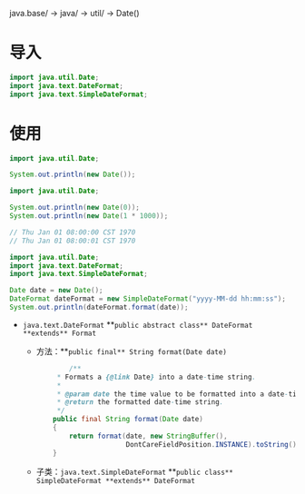 java.base/ → java/ → util/ → Date()

# 导入

```java
import java.util.Date;
import java.text.DateFormat;
import java.text.SimpleDateFormat;
```

# 使用

```java
import java.util.Date;

System.out.println(new Date());
```

```java
import java.util.Date;

System.out.println(new Date(0));
System.out.println(new Date(1 * 1000));

// Thu Jan 01 08:00:00 CST 1970
// Thu Jan 01 08:00:01 CST 1970
```

```java
import java.util.Date;
import java.text.DateFormat;
import java.text.SimpleDateFormat;

Date date = new Date();
DateFormat dateFormat = new SimpleDateFormat("yyyy-MM-dd hh:mm:ss");
System.out.println(dateFormat.format(date));
```

- `java.text.DateFormat` **`public abstract class** DateFormat **extends** Format`
    - 方法：**`public final** String format(Date date)`
        
        ```java
        		/**
             * Formats a {@link Date} into a date-time string.
             *
             * @param date the time value to be formatted into a date-time string.
             * @return the formatted date-time string.
             */
            public final String format(Date date)
            {
                return format(date, new StringBuffer(),
                              DontCareFieldPosition.INSTANCE).toString();
            }
        ```
        
    - 子类：`java.text.SimpleDateFormat` **`public class** SimpleDateFormat **extends** DateFormat`